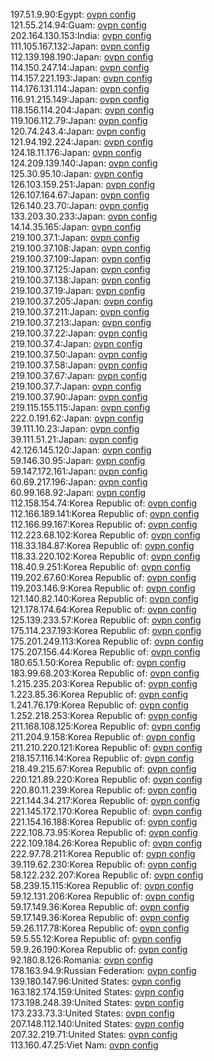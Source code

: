 197.51.9.90:Egypt: [ovpn config](vpn/197_51_9_90.ovpn)  
121.55.214.94:Guam: [ovpn config](vpn/121_55_214_94.ovpn)  
202.164.130.153:India: [ovpn config](vpn/202_164_130_153.ovpn)  
111.105.167.132:Japan: [ovpn config](vpn/111_105_167_132.ovpn)  
112.139.198.190:Japan: [ovpn config](vpn/112_139_198_190.ovpn)  
114.150.247.14:Japan: [ovpn config](vpn/114_150_247_14.ovpn)  
114.157.221.193:Japan: [ovpn config](vpn/114_157_221_193.ovpn)  
114.176.131.114:Japan: [ovpn config](vpn/114_176_131_114.ovpn)  
116.91.215.149:Japan: [ovpn config](vpn/116_91_215_149.ovpn)  
118.156.114.204:Japan: [ovpn config](vpn/118_156_114_204.ovpn)  
119.106.112.79:Japan: [ovpn config](vpn/119_106_112_79.ovpn)  
120.74.243.4:Japan: [ovpn config](vpn/120_74_243_4.ovpn)  
121.94.192.224:Japan: [ovpn config](vpn/121_94_192_224.ovpn)  
124.18.11.176:Japan: [ovpn config](vpn/124_18_11_176.ovpn)  
124.209.139.140:Japan: [ovpn config](vpn/124_209_139_140.ovpn)  
125.30.95.10:Japan: [ovpn config](vpn/125_30_95_10.ovpn)  
126.103.159.251:Japan: [ovpn config](vpn/126_103_159_251.ovpn)  
126.107.164.67:Japan: [ovpn config](vpn/126_107_164_67.ovpn)  
126.140.23.70:Japan: [ovpn config](vpn/126_140_23_70.ovpn)  
133.203.30.233:Japan: [ovpn config](vpn/133_203_30_233.ovpn)  
14.14.35.165:Japan: [ovpn config](vpn/14_14_35_165.ovpn)  
219.100.37.1:Japan: [ovpn config](vpn/219_100_37_1.ovpn)  
219.100.37.108:Japan: [ovpn config](vpn/219_100_37_108.ovpn)  
219.100.37.109:Japan: [ovpn config](vpn/219_100_37_109.ovpn)  
219.100.37.125:Japan: [ovpn config](vpn/219_100_37_125.ovpn)  
219.100.37.138:Japan: [ovpn config](vpn/219_100_37_138.ovpn)  
219.100.37.19:Japan: [ovpn config](vpn/219_100_37_19.ovpn)  
219.100.37.205:Japan: [ovpn config](vpn/219_100_37_205.ovpn)  
219.100.37.211:Japan: [ovpn config](vpn/219_100_37_211.ovpn)  
219.100.37.213:Japan: [ovpn config](vpn/219_100_37_213.ovpn)  
219.100.37.22:Japan: [ovpn config](vpn/219_100_37_22.ovpn)  
219.100.37.4:Japan: [ovpn config](vpn/219_100_37_4.ovpn)  
219.100.37.50:Japan: [ovpn config](vpn/219_100_37_50.ovpn)  
219.100.37.58:Japan: [ovpn config](vpn/219_100_37_58.ovpn)  
219.100.37.67:Japan: [ovpn config](vpn/219_100_37_67.ovpn)  
219.100.37.7:Japan: [ovpn config](vpn/219_100_37_7.ovpn)  
219.100.37.90:Japan: [ovpn config](vpn/219_100_37_90.ovpn)  
219.115.155.115:Japan: [ovpn config](vpn/219_115_155_115.ovpn)  
222.0.191.62:Japan: [ovpn config](vpn/222_0_191_62.ovpn)  
39.111.10.23:Japan: [ovpn config](vpn/39_111_10_23.ovpn)  
39.111.51.21:Japan: [ovpn config](vpn/39_111_51_21.ovpn)  
42.126.145.120:Japan: [ovpn config](vpn/42_126_145_120.ovpn)  
59.146.30.95:Japan: [ovpn config](vpn/59_146_30_95.ovpn)  
59.147.172.161:Japan: [ovpn config](vpn/59_147_172_161.ovpn)  
60.69.217.196:Japan: [ovpn config](vpn/60_69_217_196.ovpn)  
60.99.168.92:Japan: [ovpn config](vpn/60_99_168_92.ovpn)  
112.158.154.74:Korea Republic of: [ovpn config](vpn/112_158_154_74.ovpn)  
112.166.189.141:Korea Republic of: [ovpn config](vpn/112_166_189_141.ovpn)  
112.166.99.167:Korea Republic of: [ovpn config](vpn/112_166_99_167.ovpn)  
112.223.68.102:Korea Republic of: [ovpn config](vpn/112_223_68_102.ovpn)  
118.33.184.87:Korea Republic of: [ovpn config](vpn/118_33_184_87.ovpn)  
118.33.220.102:Korea Republic of: [ovpn config](vpn/118_33_220_102.ovpn)  
118.40.9.251:Korea Republic of: [ovpn config](vpn/118_40_9_251.ovpn)  
119.202.67.60:Korea Republic of: [ovpn config](vpn/119_202_67_60.ovpn)  
119.203.146.9:Korea Republic of: [ovpn config](vpn/119_203_146_9.ovpn)  
121.140.82.140:Korea Republic of: [ovpn config](vpn/121_140_82_140.ovpn)  
121.178.174.64:Korea Republic of: [ovpn config](vpn/121_178_174_64.ovpn)  
125.139.233.57:Korea Republic of: [ovpn config](vpn/125_139_233_57.ovpn)  
175.114.237.193:Korea Republic of: [ovpn config](vpn/175_114_237_193.ovpn)  
175.201.249.113:Korea Republic of: [ovpn config](vpn/175_201_249_113.ovpn)  
175.207.156.44:Korea Republic of: [ovpn config](vpn/175_207_156_44.ovpn)  
180.65.1.50:Korea Republic of: [ovpn config](vpn/180_65_1_50.ovpn)  
183.99.68.203:Korea Republic of: [ovpn config](vpn/183_99_68_203.ovpn)  
1.215.235.203:Korea Republic of: [ovpn config](vpn/1_215_235_203.ovpn)  
1.223.85.36:Korea Republic of: [ovpn config](vpn/1_223_85_36.ovpn)  
1.241.76.179:Korea Republic of: [ovpn config](vpn/1_241_76_179.ovpn)  
1.252.218.253:Korea Republic of: [ovpn config](vpn/1_252_218_253.ovpn)  
211.168.108.125:Korea Republic of: [ovpn config](vpn/211_168_108_125.ovpn)  
211.204.9.158:Korea Republic of: [ovpn config](vpn/211_204_9_158.ovpn)  
211.210.220.121:Korea Republic of: [ovpn config](vpn/211_210_220_121.ovpn)  
218.157.116.14:Korea Republic of: [ovpn config](vpn/218_157_116_14.ovpn)  
218.49.215.67:Korea Republic of: [ovpn config](vpn/218_49_215_67.ovpn)  
220.121.89.220:Korea Republic of: [ovpn config](vpn/220_121_89_220.ovpn)  
220.80.11.239:Korea Republic of: [ovpn config](vpn/220_80_11_239.ovpn)  
221.144.34.217:Korea Republic of: [ovpn config](vpn/221_144_34_217.ovpn)  
221.145.172.170:Korea Republic of: [ovpn config](vpn/221_145_172_170.ovpn)  
221.154.16.188:Korea Republic of: [ovpn config](vpn/221_154_16_188.ovpn)  
222.108.73.95:Korea Republic of: [ovpn config](vpn/222_108_73_95.ovpn)  
222.109.184.26:Korea Republic of: [ovpn config](vpn/222_109_184_26.ovpn)  
222.97.78.211:Korea Republic of: [ovpn config](vpn/222_97_78_211.ovpn)  
39.119.62.230:Korea Republic of: [ovpn config](vpn/39_119_62_230.ovpn)  
58.122.232.207:Korea Republic of: [ovpn config](vpn/58_122_232_207.ovpn)  
58.239.15.115:Korea Republic of: [ovpn config](vpn/58_239_15_115.ovpn)  
59.12.131.206:Korea Republic of: [ovpn config](vpn/59_12_131_206.ovpn)  
59.17.149.36:Korea Republic of: [ovpn config](vpn/59_17_149_36.ovpn)  
59.17.149.36:Korea Republic of: [ovpn config](vpn/59_17_149_36.ovpn)  
59.26.117.78:Korea Republic of: [ovpn config](vpn/59_26_117_78.ovpn)  
59.5.55.12:Korea Republic of: [ovpn config](vpn/59_5_55_12.ovpn)  
59.9.26.190:Korea Republic of: [ovpn config](vpn/59_9_26_190.ovpn)  
92.180.8.126:Romania: [ovpn config](vpn/92_180_8_126.ovpn)  
178.163.94.9:Russian Federation: [ovpn config](vpn/178_163_94_9.ovpn)  
139.180.147.96:United States: [ovpn config](vpn/139_180_147_96.ovpn)  
163.182.174.159:United States: [ovpn config](vpn/163_182_174_159.ovpn)  
173.198.248.39:United States: [ovpn config](vpn/173_198_248_39.ovpn)  
173.233.73.3:United States: [ovpn config](vpn/173_233_73_3.ovpn)  
207.148.112.140:United States: [ovpn config](vpn/207_148_112_140.ovpn)  
207.32.219.71:United States: [ovpn config](vpn/207_32_219_71.ovpn)  
113.160.47.25:Viet Nam: [ovpn config](vpn/113_160_47_25.ovpn)  
